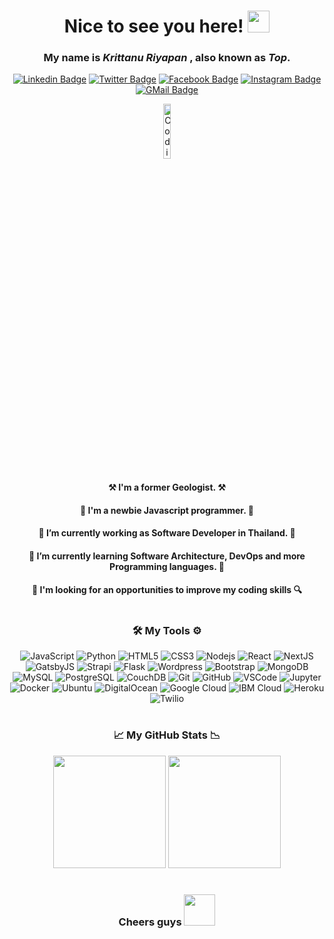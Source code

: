 <div align="center">
  
# Nice to see you here! <img width="35" src="https://raw.githubusercontent.com/aemmadi/aemmadi/master/wave.gif" /></h1>

</div>
<div align="center">
  
### My name is ***Krittanu Riyapan*** , also known as ***Top***. 

<p>

[![Linkedin Badge](https://img.shields.io/badge/-LinkedIn-0077b5?style=flat-square&logo=Linkedin&logoColor=white&link=https://linkedin.com/in/krittanu-riyapan/)](https://linkedin.com/in/krittanu-riyapan/)
[![Twitter Badge](https://img.shields.io/badge/-Twitter-00acee?style=flat-square&logo=twitter&logoColor=white&link=https://twitter.com/AeolusReTurN)](https://twitter.com/AeolusReTurN)
[![Facebook Badge](https://img.shields.io/badge/-Facebook-3b5998?style=flat-square&logo=facebook&logoColor=white&link=https://facebook.com/aeolus.return/)](https://facebook.com/aeolus.return/)
[![Instagram Badge](https://img.shields.io/badge/-Instagram-e4405f?style=flat-square&logo=instagram&logoColor=white&link=https://instagram.com/aeolusreturn/)](https://instagram.com/aeolusreturn/)
[![GMail Badge](https://img.shields.io/badge/-Gmail-EA4335?style=flat-square&logo=gmail&logoColor=white&link=mailto:aeolus.cherokee@gmail.com)](mailto:aeolus.cherokee@gmail.com)

</p>  
<p align="center">
 
<img alt="Coding Kid" width="15%" src="https://c.tenor.com/whgQwNlVvNkAAAAi/xero-code.gif" />

</p>
</div>                                                                             
<div align="center">
<p>
    
#### ⚒ I'm a former Geologist. ⚒
  
#### 🍼 I'm a newbie Javascript programmer. 🍼
  
#### 💼 I’m currently working as Software Developer in Thailand. 💼
  
#### 🌱 I’m currently learning Software Architecture, DevOps and more Programming languages. 🌱
  
#### 🔎 I'm looking for an opportunities to improve my coding skills 🔍
  
</p>

</div>
<h1></h1>
<div align="center"> 
  
 ### 🛠 My Tools ⚙ 

</div>

<div align="center">
  
![JavaScript](https://img.shields.io/badge/-JavaScript-black?style=flat-square&logo=javascript)
![Python](https://img.shields.io/badge/-Python-black?style=flat-square&logo=python)
![HTML5](https://img.shields.io/badge/-HTML5-E34F26?style=flat-square&logo=html5&logoColor=white)
![CSS3](https://img.shields.io/badge/-CSS3-1572B6?style=flat-square&logo=css3)
![Nodejs](https://img.shields.io/badge/-Nodejs-black?style=flat-square&logo=Node.js)
![React](https://img.shields.io/badge/-React-black?style=flat-square&logo=react)
![NextJS](https://img.shields.io/badge/-NextJS-000000?style=flat-square&logo=next.js)
![GatsbyJS](https://img.shields.io/badge/-GatsbyJS-8925cd?style=flat-square&logo=gatsby)
![Strapi](https://img.shields.io/badge/-Strapi-8f63ff?style=flat-square&logo=strapi)
![Flask](https://img.shields.io/badge/-Flask-black?style=flat-square&logo=flask)
![Wordpress](https://img.shields.io/badge/-Wordpress-21759b?style=flat-square&logo=wordpress)
![Bootstrap](https://img.shields.io/badge/-Bootstrap-black?style=flat-square&logo=bootstrap)
![MongoDB](https://img.shields.io/badge/-MongoDB-black?style=flat-square&logo=mongodb)
![MySQL](https://img.shields.io/badge/-MySQL-black?style=flat-square&logo=mysql)
![PostgreSQL](https://img.shields.io/badge/-PostgreSQL-000000?style=flat-square&logo=postgresql)
![CouchDB](https://img.shields.io/badge/-CouchDB-dd2012?style=flat-square&logo=apachecouchdb)
![Git](https://img.shields.io/badge/-Git-black?style=flat-square&logo=git)
![GitHub](https://img.shields.io/badge/-GitHub-black?style=flat-square&logo=github)
![VSCode](https://img.shields.io/badge/-VSCode-2e87ba?style=flat-square&logo=visualstudio)
![Jupyter](https://img.shields.io/badge/-Jupyter-black?style=flat-square&logo=jupyter)
![Docker](https://img.shields.io/badge/-Docker-black?style=flat-square&logo=docker)
![Ubuntu](https://img.shields.io/badge/-Ubuntu-000000?style=flat-square&logo=ubuntu)
![DigitalOcean](https://img.shields.io/badge/-Digital%20Ocean-darkblue?style=flat-square&logo=digitalocean)
![Google Cloud](https://img.shields.io/badge/Google%20Cloud-black?style=flat-square&logo=google-cloud)
![IBM Cloud](https://img.shields.io/badge/-IBM%20Cloud-000000?style=flat-square&logo=ibm)
![Heroku](https://img.shields.io/badge/-Heroku-430098?style=flat-square&logo=heroku)
![Twilio](https://img.shields.io/badge/-Twilio-000000?style=flat-square&logo=twilio)
   
</div>
<h1></h1>
<div align="center">
  
### 📈 My GitHub Stats 📉
  
<img height="180em" src="https://github-readme-stats.vercel.app/api?username=aeoluscherokee&show_icons=true&hide_border=true&count_private=true&include_all_commits=true&theme=great-gatsby" />
  
<img height="180em" src="https://github-readme-stats.vercel.app/api/top-langs/?username=aeoluscherokee&show_icons=true&layout=compact&theme=great-gatsby"/>

<h1></h1>

### Cheers guys <img width="50" src="https://c.tenor.com/8PSTyxIBxH0AAAAi/clinking-beer-mugs-joypixels.gif" />
  
</div>


